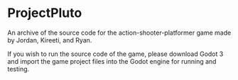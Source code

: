 # ProjectPluto
An archive of the source code for the action-shooter-platformer game made by Jordan, Kireeti, and Ryan.

If you wish to run the source code of the game, please download Godot 3 and import the game project files into the Godot engine for running and testing. 
